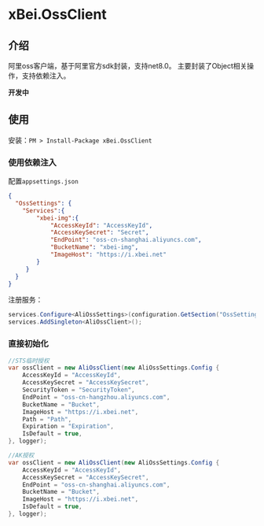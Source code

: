 # xBei.OssClient

## 介绍

阿里oss客户端，基于阿里官方sdk封装，支持net8.0。
主要封装了Object相关操作，支持依赖注入。

**开发中**

## 使用

安装：`PM > Install-Package xBei.OssClient`

### 使用依赖注入

配置`appsettings.json`
```json
{
  "OssSettings": {
    "Services":{
        "xbei-img":{
            "AccessKeyId": "AccessKeyId",
            "AccessKeySecret": "Secret",
            "EndPoint": "oss-cn-shanghai.aliyuncs.com",
            "BucketName": "xbei-img",
            "ImageHost": "https://i.xbei.net"
        }
     }
  }
}
```

注册服务：

```csharp
services.Configure<AliOssSettings>(configuration.GetSection("OssSettings"));
services.AddSingleton<AliOssClient>();
```

### 直接初始化

```csharp
//STS临时授权
var ossClient = new AliOssClient(new AliOssSettings.Config {
    AccessKeyId = "AccessKeyId",
    AccessKeySecret = "AccessKeySecret",
    SecurityToken = "SecurityToken",
    EndPoint = "oss-cn-hangzhou.aliyuncs.com",
    BucketName = "Bucket",
    ImageHost = "https://i.xbei.net",
    Path = "Path",
    Expiration = "Expiration",
    IsDefault = true,
}, logger);

//AK授权
var ossClient = new AliOssClient(new AliOssSettings.Config {
    AccessKeyId = "AccessKeyId",
    AccessKeySecret = "AccessKeySecret",
    EndPoint = "oss-cn-shanghai.aliyuncs.com",
    BucketName = "Bucket",
    ImageHost = "https://i.xbei.net",
    IsDefault = true,
}, logger);
```
